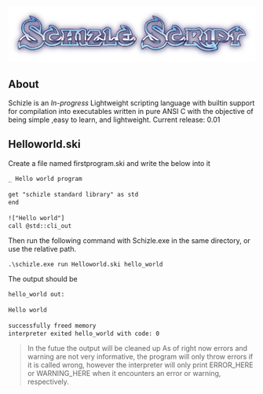 <p align="center">
  <img src="docs/shizle.png" />
</p>

## About

Schizle is an *In-progress* Lightweight scripting language with builtin support for compilation into executables written in pure ANSI C with the objective of being simple ,easy to learn, and lightweight.
Current release: 0.01
<!--
## Getting started

[Getting started](docs/NOTDONE.md)
-->
## Helloworld.ski
Create a file named firstprogram.ski and write the below into it
```
_ Hello world program

get "schizle standard library" as std
end

!["Hello world"]
call @std::cli_out
```
Then run the following command with Schizle.exe in the same directory, or use the relative path.
```
.\schizle.exe run Helloworld.ski hello_world
```
The output should be
```
hello_world out:

Hello world

successfully freed memory
interpreter exited hello_world with code: 0
```
> In the futue the output will be cleaned up
> As of right now errors and warning are not very informative, the program will only throw errors if it is called wrong, however the interpreter will only print ERROR_HERE or WARNING_HERE when it encounters an error or warning, respectively.
<!--
## Documentation

[View docs online](docs/NOTDONE.md)

[View docs on github](docs/NOTDONE.md)

[Download Documentation](docs/NOTDONE.md)
-->
